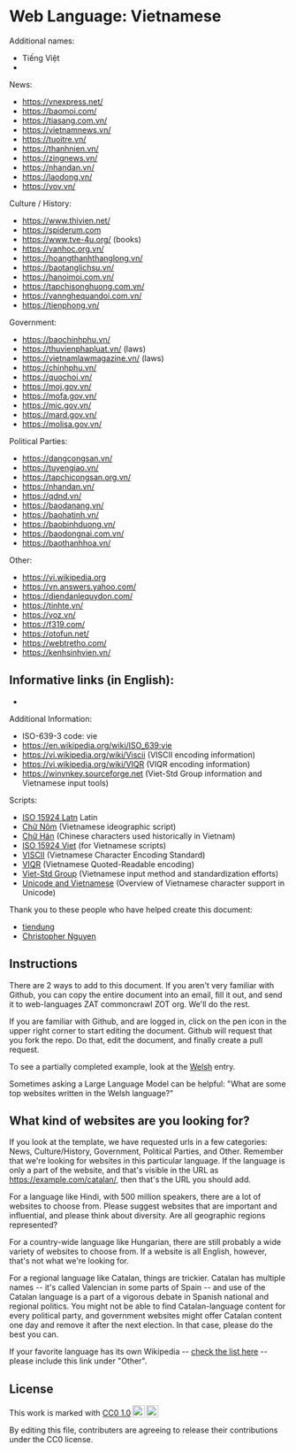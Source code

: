 # Web Language: Vietnamese

Additional names:
- Tiếng Việt
- 

News:
- https://vnexpress.net/
- https://baomoi.com/
- https://tiasang.com.vn/
- https://vietnamnews.vn/
- https://tuoitre.vn/
- https://thanhnien.vn/
- https://zingnews.vn/
- https://nhandan.vn/
- https://laodong.vn/
- https://vov.vn/


Culture / History:
- https://www.thivien.net/
- https://spiderum.com
- https://www.tve-4u.org/ (books)
- https://vanhoc.org.vn/
- https://hoangthanhthanglong.vn/
- https://baotanglichsu.vn/
- https://hanoimoi.com.vn/
- https://tapchisonghuong.com.vn/
- https://vannghequandoi.com.vn/
- https://tienphong.vn/


Government:
- https://baochinhphu.vn/
- https://thuvienphapluat.vn/ (laws)
- https://vietnamlawmagazine.vn/ (laws)
- https://chinhphu.vn/
- https://quochoi.vn/
- https://moj.gov.vn/
- https://mofa.gov.vn/
- https://mic.gov.vn/
- https://mard.gov.vn/
- https://molisa.gov.vn/


Political Parties:
- https://dangcongsan.vn/
- https://tuyengiao.vn/
- https://tapchicongsan.org.vn/
- https://nhandan.vn/
- https://qdnd.vn/
- https://baodanang.vn/
- https://baohatinh.vn/
- https://baobinhduong.vn/
- https://baodongnai.com.vn/
- https://baothanhhoa.vn/


Other:
- https://vi.wikipedia.org
- https://vn.answers.yahoo.com/
- https://diendanlequydon.com/
- https://tinhte.vn/
- https://voz.vn/
- https://f319.com/
- https://otofun.net/
- https://webtretho.com/
- https://kenhsinhvien.vn/


Informative links (in English):
- 
- 


Additional Information:
- ISO-639-3 code: vie
- https://en.wikipedia.org/wiki/ISO_639:vie
- https://vi.wikipedia.org/wiki/Viscii (VISCII encoding information)
- https://vi.wikipedia.org/wiki/VIQR (VIQR encoding information)
- https://winvnkey.sourceforge.net (Viet-Std Group information and Vietnamese input tools)


Scripts:
- <a href="https://en.wikipedia.org/wiki/ISO_15924">ISO 15924 Latn</a> Latin
- <a href="https://en.wikipedia.org/wiki/Chữ_Nôm">Chữ Nôm</a> (Vietnamese ideographic script)
- <a href="https://en.wikipedia.org/wiki/Chữ_Hán">Chữ Hán</a> (Chinese characters used historically in Vietnam)
- <a href="https://en.wikipedia.org/wiki/ISO_15924#Viet">ISO 15924 Viet</a> (for Vietnamese scripts)
- <a href="https://en.wikipedia.org/wiki/Viscii">VISCII</a> (Vietnamese Character Encoding Standard)
- <a href="https://en.wikipedia.org/wiki/VIQR">VIQR</a> (Vietnamese Quoted-Readable encoding)
- <a href="https://winvnkey.sourceforge.net">Viet-Std Group</a> (Vietnamese input method and standardization efforts)
- <a href="https://en.wikipedia.org/wiki/Unicode_and_Vietnamese">Unicode and Vietnamese</a> (Overview of Vietnamese character support in Unicode)


Thank you to these people who have helped create this document:
- [tiendung](https://github.com/tiendung)
- [Christopher Nguyen](https://github.com/ctn)


## Instructions

There are 2 ways to add to this document. If you aren't very familiar
with Github, you can copy the entire document into an email, fill it
out, and send it to web-languages ZAT commoncrawl ZOT org. We'll do the rest.

If you are familiar with Github, and are logged in, click on the pen
icon in the upper right corner to start editing the document.
Github will request that you fork the repo. Do that, edit the
document, and finally create a pull request.

To see a partially completed example, look at the
[Welsh](../living/welsh.md) entry.

Sometimes asking a Large Language Model can be helpful: "What are some
top websites written in the Welsh language?"

## What kind of websites are you looking for?

If you look at the template, we have requested urls in a few
categories: News, Culture/History, Government, Political Parties, and
Other. Remember that we're looking for websites in this particular
language. If the language is only a part of the website, and that's
visible in the URL as https://example.com/catalan/, then that's the
URL you should add.

For a language like Hindi, with 500 million speakers, there are a lot
of websites to choose from. Please suggest websites that are important
and influential, and please think about diversity. Are all geographic
regions represented?

For a country-wide language like Hungarian, there are still probably a
wide variety of websites to choose from. If a website is all English,
however, that's not what we're looking for.

For a regional language like Catalan, things are trickier. Catalan has
multiple names -- it's called Valencian in some parts of Spain -- and
use of the Catalan language is a part of a vigorous debate in Spanish
national and regional politics. You might not be able to find
Catalan-language content for every political party, and government
websites might offer Catalan content one day and remove it after
the next election. In that case, please do the best you can.

If your favorite language has its own Wikipedia -- [check the list here](https://en.wikipedia.org/wiki/List_of_Wikipedias) --
please include this link under "Other".

## License

<p xmlns:cc="http://creativecommons.org/ns#" >This work is marked with <a href="https://creativecommons.org/publicdomain/zero/1.0/?ref=chooser-v1" target="_blank" rel="license noopener noreferrer" style="display:inline-block;">CC0 1.0<img style="height:22px!important;margin-left:3px;vertical-align:text-bottom;" src="https://mirrors.creativecommons.org/presskit/icons/cc.svg?ref=chooser-v1" alt=""><img style="height:22px!important;margin-left:3px;vertical-align:text-bottom;" src="https://mirrors.creativecommons.org/presskit/icons/zero.svg?ref=chooser-v1" alt=""></a></p>

By editing this file, contributers are agreeing to release their contributions under the CC0 license.

